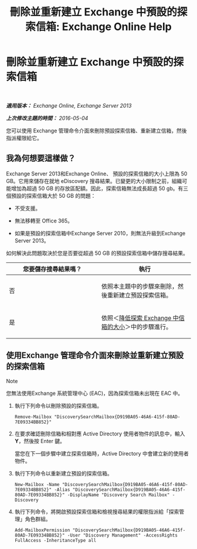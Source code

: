 ﻿---
title: '刪除並重新建立 Exchange 中預設的探索信箱: Exchange Online Help'
TOCTitle: 刪除並重新建立 Exchange 中預設的探索信箱
ms:assetid: 4bde0b00-bdf7-44b4-ba64-aa062bc10ca2
ms:mtpsurl: https://technet.microsoft.com/zh-tw/library/Dn750894(v=EXCHG.150)
ms:contentKeyID: 62371313
ms.date: 05/23/2018
mtps_version: v=EXCHG.150
ms.translationtype: MT
---

# 刪除並重新建立 Exchange 中預設的探索信箱

 

_**適用版本：** Exchange Online, Exchange Server 2013_

_**上次修改主題的時間：** 2016-05-04_

您可以使用 Exchange 管理命令介面來刪除預設探索信箱、重新建立信箱，然後指派權限給它。

## 我為何想要這樣做？

Exchange Server 2013和Exchange Online、 預設的探索信箱的大小上限為 50 GB。它用來儲存在就地 eDiscovery 搜尋結果。已變更的大小限制之前，組織可能增加為超過 50 GB 的存放區配額。因此，探索信箱無法成長超過 50 gb。有三個預設的探索信箱大於 50 GB 的問題：

  - 不受支援。

  - 無法移轉至 Office 365。

  - 如果是預設的探索信箱中Exchange Server 2010，則無法升級到Exchange Server 2013。

如何解決此問題取決於您是否要從超過 50 GB 的預設探索信箱中儲存搜尋結果。


<table>
<colgroup>
<col style="width: 50%" />
<col style="width: 50%" />
</colgroup>
<thead>
<tr class="header">
<th>您要儲存搜尋結果嗎？</th>
<th>執行</th>
</tr>
</thead>
<tbody>
<tr class="odd">
<td><p>否</p></td>
<td><p>依照本主題中的步驟來刪除，然後重新建立預設探索信箱。</p></td>
</tr>
<tr class="even">
<td><p>是</p></td>
<td><p>依照＜<a href="reduce-the-size-of-a-discovery-mailbox-in-exchange-exchange-2013-help.md">降低探索 Exchange 中信箱的大小</a>＞中的步驟進行。</p></td>
</tr>
</tbody>
</table>


## 使用Exchange 管理命令介面來刪除並重新建立預設的探索信箱


> [!NOTE]  
> 您無法使用Exchange 系統管理中心 (EAC)，因為探索信箱未出現在 EAC 中。




1.  執行下列命令以刪除預設的探索信箱。
    
        Remove-Mailbox "DiscoverySearchMailbox{D919BA05-46A6-415f-80AD-7E09334BB852}"

2.  在要求確認刪除信箱和相對應 Active Directory 使用者物件的訊息中，輸入 **Y**，然後按 Enter 鍵。
    
    當您在下一個步驟中建立探索信箱時，Active Directory 中會建立新的使用者物件。

3.  執行下列命令以重新建立預設的探索信箱。
    
        New-Mailbox -Name "DiscoverySearchMailbox{D919BA05-46A6-415f-80AD-7E09334BB852}" -Alias "DiscoverySearchMailbox{D919BA05-46A6-415f-80AD-7E09334BB852}" -DisplayName "Discovery Search Mailbox" -Discovery

4.  執行下列命令，將開啟預設探索信箱和檢視搜尋結果的權限指派給「探索管理」角色群組。
    
        Add-MailboxPermission "DiscoverySearchMailbox{D919BA05-46A6-415f-80AD-7E09334BB852}" -User "Discovery Management" -AccessRights FullAccess -InheritanceType all

